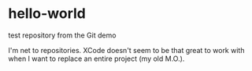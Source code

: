# hello-world
test repository from the Git demo

I'm net to repositories.  XCode doesn't seem to be that great to work with when I want to replace an entire project (my old M.O.).

